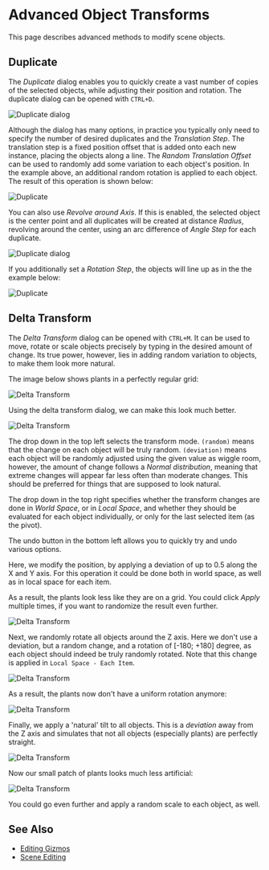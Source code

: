 # Advanced Object Transforms

This page describes advanced methods to modify scene objects.

## Duplicate

The *Duplicate* dialog enables you to quickly create a vast number of copies of the selected objects, while adjusting their position and rotation. The duplicate dialog can be opened with `CTRL+D`.

![Duplicate dialog](media/duplicate-dlg.png)

Although the dialog has many options, in practice you typically only need to specify the number of desired duplicates and the *Translation Step*. The translation step is a fixed position offset that is added onto each new instance, placing the objects along a line. The *Random Translation Offset* can be used to randomly add some variation to each object's position. In the example above, an additional random rotation is applied to each object. The result of this operation is shown below:

![Duplicate](media/duplicate-1.jpg)

You can also use *Revolve around Axis*. If this is enabled, the selected object is the center point and all duplicates will be created at distance *Radius*, revolving around the center, using an arc difference of *Angle Step* for each duplicate.

![Duplicate dialog](media/duplicate-dlg-2.png)

If you additionally set a *Rotation Step*, the objects will line up as in the the example below:

![Duplicate](media/duplicate-2.jpg)

## Delta Transform

The *Delta Transform* dialog can be opened with `CTRL+M`. It can be used to move, rotate or scale objects precisely by typing in the desired amount of change. Its true power, however, lies in adding random variation to objects, to make them look more natural.

The image below shows plants in a perfectly regular grid:

![Delta Transform](media/delta-1.jpg)

Using the delta transform dialog, we can make this look much better.

![Delta Transform](media/delta-dlg-1.png)

The drop down in the top left selects the transform mode. `(random)` means that the change on each object will be truly random. `(deviation)` means each object will be randomly adjusted using the given value as wiggle room, however, the amount of change follows a *Normal distribution*, meaning that extreme changes will appear far less often than moderate changes. This should be preferred for things that are supposed to look natural.

The drop down in the top right specifies whether the transform changes are done in *World Space*, or in *Local Space*, and whether they should be evaluated for each object individually, or only for the last selected item (as the pivot).

The undo button in the bottom left allows you to quickly try and undo various options.

Here, we modify the position, by applying a deviation of up to 0.5 along the X and Y axis. For this operation it could be done both in world space, as well as in local space for each item.

As a result, the plants look less like they are on a grid. You could click *Apply* multiple times, if you want to randomize the result even further.

![Delta Transform](media/delta-2.jpg)

Next, we randomly rotate all objects around the Z axis. Here we don't use a deviation, but a random change, and a rotation of [-180; +180] degree, as each object should indeed be truly randomly rotated. Note that this change is applied in `Local Space - Each Item`.

![Delta Transform](media/delta-dlg-2.png)

As a result, the plants now don't have a uniform rotation anymore:

![Delta Transform](media/delta-3.jpg)

Finally, we apply a 'natural' tilt to all objects. This is a *deviation* away from the Z axis and simulates that not all objects (especially plants) are perfectly straight.

![Delta Transform](media/delta-dlg-3.png)

Now our small patch of plants looks much less artificial:

![Delta Transform](media/delta-4.jpg)

You could go even further and apply a random scale to each object, as well.

## See Also


* [Editing Gizmos](gizmos.md)
* [Scene Editing](scene-editing.md)

